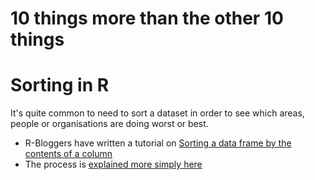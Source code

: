 # 10 things more than the other 10 things

# Sorting in R

It's quite common to need to sort a dataset in order to see which areas, people or organisations are doing worst or best. 

* R-Bloggers have written a tutorial on [Sorting a data frame by the contents of a column](https://www.r-bloggers.com/r-sorting-a-data-frame-by-the-contents-of-a-column/)
* The process is [explained more simply here](http://www.statmethods.net/management/sorting.html)
